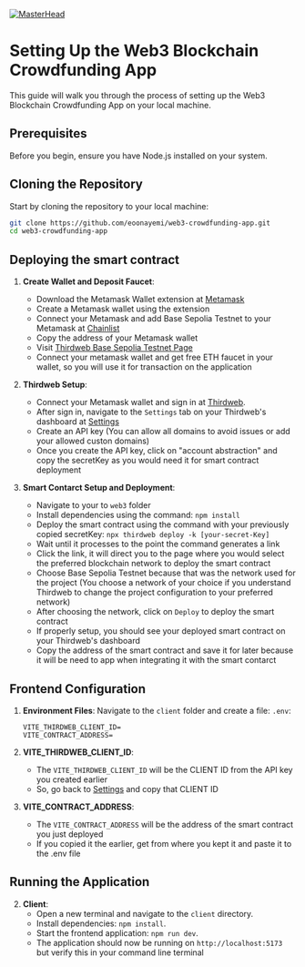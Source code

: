 [![MasterHead](https://i.imghippo.com/files/0Zvc01724257132.gif)](https://decentra-crowd.vercel.app)

# Setting Up the Web3 Blockchain Crowdfunding App

This guide will walk you through the process of setting up the Web3 Blockchain Crowdfunding App on your local machine.

## Prerequisites

Before you begin, ensure you have Node.js installed on your system.

## Cloning the Repository

Start by cloning the repository to your local machine:

```bash
git clone https://github.com/eoonayemi/web3-crowdfunding-app.git
cd web3-crowdfunding-app
```

## Deploying the smart contract

1. **Create Wallet and Deposit Faucet**:
   - Download the Metamask Wallet extension at [Metamask](https://chromewebstore.google.com/detail/metamask/nkbihfbeogaeaoehlefnkodbefgpgknn?utm_source=google.com&pli=1)
   - Create a Metamask wallet using the extension
   - Connect your Metamask and add Base Sepolia Testnet to your Metamask at [Chainlist](https://chainlist.org/?testnets=true&search=84532)
   - Copy the address of your Metamask wallet
   - Visit [Thirdweb Base Sepolia Testnet Page](https://thirdweb.com/base-sepolia-testnet)
   - Connect your metamask wallet and get free ETH faucet in your wallet, so you will use it for transaction on the application

2. **Thirdweb Setup**: 
    - Connect your Metamask wallet and sign in at [Thirdweb](https://thirdweb.com/login).
    - After sign in, navigate to the `Settings` tab on your Thirdweb's dashboard at [Settings](https://thirdweb.com/dashboard/settings/api-keys)
    - Create an API key (You can allow all domains to avoid issues or add your allowed custon domains)
    - Once you create the API key, click on "account abstraction" and copy the secretKey as you would need it for smart contract deployment
      
3. **Smart Contarct Setup and Deployment**:
    - Navigate to your to `web3` folder 
    - Install dependencies using the command: `npm install`
    - Deploy the smart contract using the command with your previously copied secretKey: `npx thirdweb deploy -k [your-secret-Key]`
    - Wait until it processes to the point the command generates a link
    - Click the link, it will direct you to the page where you would select the preferred blockchain network to deploy the smart contract
    - Choose Base Sepolia Testnet because that was the network used for the project (You choose a network of your choice if you understand Thirdweb to change the project configuration to your preferred network)
    - After choosing the network, click on `Deploy` to deploy the smart contract
    - If properly setup, you should see your deployed smart contract on your Thirdweb's dashboard
    - Copy the address of the smart contract and save it for later because it will be need to app when integrating it with the smart contarct
  

## Frontend Configuration

1. **Environment Files**: Navigate to the `client` folder and create a file: `.env`:

    ```plaintext
    VITE_THIRDWEB_CLIENT_ID=
    VITE_CONTRACT_ADDRESS=
    ```

2. **VITE_THIRDWEB_CLIENT_ID**:
    - The `VITE_THIRDWEB_CLIENT_ID` will be the CLIENT ID from the API key you created earlier
    - So, go back to [Settings](https://thirdweb.com/dashboard/settings/api-keys) and copy that CLIENT ID
3.  **VITE_CONTRACT_ADDRESS**:
    - The `VITE_CONTRACT_ADDRESS` will be the address of the smart contract you just deployed
    - If you copied it the earlier, get from where you kept it and paste it to the .env file

## Running the Application

2. **Client**:
    - Open a new terminal and navigate to the `client` directory.
    - Install dependencies: `npm install`.
    - Start the frontend application: `npm run dev`.
    - The application should now be running on `http://localhost:5173` but verify this in your command line terminal


